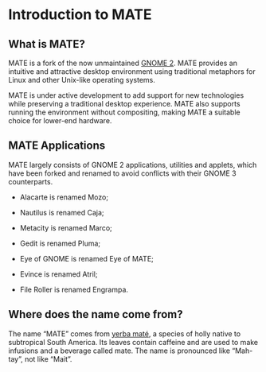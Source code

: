 # Introduction to MATE

## What is MATE?

MATE is a fork of the now unmaintained [GNOME 2](https://www.gnome.org).
MATE provides an intuitive and attractive desktop environment using traditional metaphors for Linux and other Unix-like operating systems.

MATE is under active development to add support for new technologies while preserving a traditional desktop experience. MATE also supports running the environment without compositing, making MATE a suitable choice for lower-end hardware.

## MATE Applications

MATE largely consists of GNOME 2 applications, utilities and applets, which have been forked and renamed to avoid conflicts with their GNOME 3 counterparts.

  * Alacarte is renamed Mozo;

  * Nautilus is renamed Caja;

  * Metacity is renamed Marco;

  * Gedit is renamed Pluma;

  * Eye of GNOME is renamed Eye of MATE;

  * Evince is renamed Atril;

  * File Roller is renamed Engrampa.

## Where does the name come from?

The name “MATE” comes from [yerba maté](https://en.wikipedia.org/wiki/Yerba_mate), a species of holly native to subtropical South America. Its leaves contain caffeine and are used to make infusions and a beverage called mate. The name is pronounced like “Mah-tay”, not like “Mait”.
